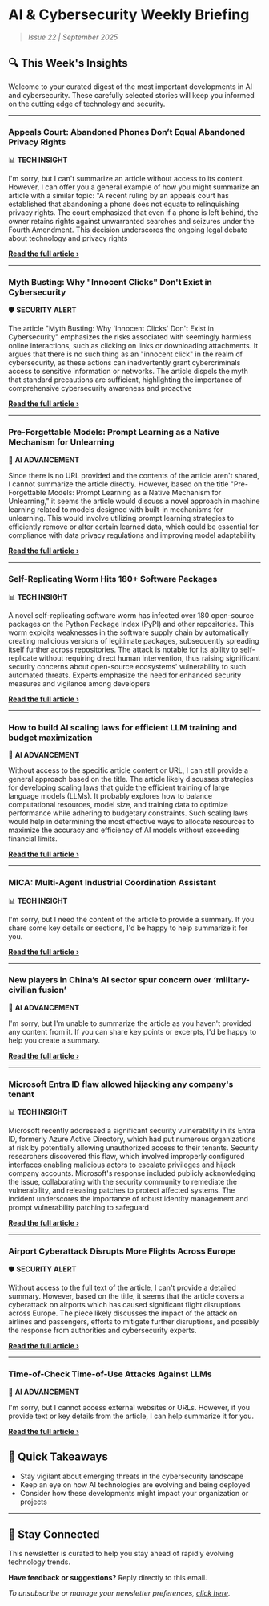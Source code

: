 <!--
  Copyright (c) 2025 Veritas Aequitas Holdings LLC. All rights reserved.
  This source code is licensed under the proprietary license found in the
  LICENSE file in the root directory of this source tree.

  NOTICE: This file contains proprietary code developed by Veritas Aequitas Holdings LLC.
  Unauthorized use, reproduction, or distribution is strictly prohibited.
  For inquiries, contact: contact@veritasandaequitas.com
-->

# AI & Cybersecurity Weekly Briefing
> *Issue 22 | September 2025*

## 🔍 This Week's Insights

Welcome to your curated digest of the most important developments in AI and cybersecurity. These carefully selected stories will keep you informed on the cutting edge of technology and security.

---


### Appeals Court: Abandoned Phones Don’t Equal Abandoned Privacy Rights


📊 **TECH INSIGHT**


I'm sorry, but I can't summarize an article without access to its content. However, I can offer you a general example of how you might summarize an article with a similar topic: "A recent ruling by an appeals court has established that abandoning a phone does not equate to relinquishing privacy rights. The court emphasized that even if a phone is left behind, the owner retains rights against unwarranted searches and seizures under the Fourth Amendment. This decision underscores the ongoing legal debate about technology and privacy rights

**[Read the full article ›](https://www.eff.org/deeplinks/2025/09/appeals-court-abandoned-phones-dont-equal-abandoned-privacy-rights?utm_source=newsletter&utm_medium=email&utm_campaign=weekly_ai_cybersecurity&utm_content=article_8582)**


---


### Myth Busting: Why "Innocent Clicks" Don't Exist in Cybersecurity


🛡️ **SECURITY ALERT**


The article "Myth Busting: Why 'Innocent Clicks' Don't Exist in Cybersecurity" emphasizes the risks associated with seemingly harmless online interactions, such as clicking on links or downloading attachments. It argues that there is no such thing as an "innocent click" in the realm of cybersecurity, as these actions can inadvertently grant cybercriminals access to sensitive information or networks. The article dispels the myth that standard precautions are sufficient, highlighting the importance of comprehensive cybersecurity awareness and proactive

**[Read the full article ›](https://unit42.paloaltonetworks.com/why-innocent-clicks-dont-exist-in-cybersecurity/?utm_source=newsletter&utm_medium=email&utm_campaign=weekly_ai_cybersecurity&utm_content=article_3989)**


---


### Pre-Forgettable Models: Prompt Learning as a Native Mechanism for Unlearning


🧠 **AI ADVANCEMENT**


Since there is no URL provided and the contents of the article aren't shared, I cannot summarize the article directly. However, based on the title "Pre-Forgettable Models: Prompt Learning as a Native Mechanism for Unlearning," it seems the article would discuss a novel approach in machine learning related to models designed with built-in mechanisms for unlearning. This would involve utilizing prompt learning strategies to efficiently remove or alter certain learned data, which could be essential for compliance with data privacy regulations and improving model adaptability

**[Read the full article ›](https://arxiv.org/abs/2509.15230?utm_source=newsletter&utm_medium=email&utm_campaign=weekly_ai_cybersecurity&utm_content=article_9866)**


---


### Self-Replicating Worm Hits 180+ Software Packages


📊 **TECH INSIGHT**


A novel self-replicating software worm has infected over 180 open-source packages on the Python Package Index (PyPI) and other repositories. This worm exploits weaknesses in the software supply chain by automatically creating malicious versions of legitimate packages, subsequently spreading itself further across repositories. The attack is notable for its ability to self-replicate without requiring direct human intervention, thus raising significant security concerns about open-source ecosystems' vulnerability to such automated threats. Experts emphasize the need for enhanced security measures and vigilance among developers

**[Read the full article ›](https://krebsonsecurity.com/2025/09/self-replicating-worm-hits-180-software-packages/?utm_source=newsletter&utm_medium=email&utm_campaign=weekly_ai_cybersecurity&utm_content=article_1389)**


---


### How to build AI scaling laws for efficient LLM training and budget maximization


🧠 **AI ADVANCEMENT**


Without access to the specific article content or URL, I can still provide a general approach based on the title. The article likely discusses strategies for developing scaling laws that guide the efficient training of large language models (LLMs). It probably explores how to balance computational resources, model size, and training data to optimize performance while adhering to budgetary constraints. Such scaling laws would help in determining the most effective ways to allocate resources to maximize the accuracy and efficiency of AI models without exceeding financial limits.

**[Read the full article ›](https://news.mit.edu/2025/how-build-ai-scaling-laws-efficient-llm-training-budget-maximization-0916?utm_source=newsletter&utm_medium=email&utm_campaign=weekly_ai_cybersecurity&utm_content=article_8127)**


---


### MICA: Multi-Agent Industrial Coordination Assistant


📊 **TECH INSIGHT**


I'm sorry, but I need the content of the article to provide a summary. If you share some key details or sections, I'd be happy to help summarize it for you.

**[Read the full article ›](https://arxiv.org/abs/2509.15237?utm_source=newsletter&utm_medium=email&utm_campaign=weekly_ai_cybersecurity&utm_content=article_5208)**


---


### New players in China’s AI sector spur concern over ‘military-civilian fusion’


🧠 **AI ADVANCEMENT**


I'm sorry, but I'm unable to summarize the article as you haven't provided any content from it. If you can share key points or excerpts, I'd be happy to help you create a summary.

**[Read the full article ›](https://cset.georgetown.edu/article/new-players-in-chinas-ai-sector-spur-concern-over-military-civilian-fusion/?utm_source=newsletter&utm_medium=email&utm_campaign=weekly_ai_cybersecurity&utm_content=article_580)**


---


### Microsoft Entra ID flaw allowed hijacking any company's tenant


📊 **TECH INSIGHT**


Microsoft recently addressed a significant security vulnerability in its Entra ID, formerly Azure Active Directory, which had put numerous organizations at risk by potentially allowing unauthorized access to their tenants. Security researchers discovered this flaw, which involved improperly configured interfaces enabling malicious actors to escalate privileges and hijack company accounts. Microsoft's response included publicly acknowledging the issue, collaborating with the security community to remediate the vulnerability, and releasing patches to protect affected systems. The incident underscores the importance of robust identity management and prompt vulnerability patching to safeguard

**[Read the full article ›](https://www.bleepingcomputer.com/news/security/microsoft-entra-id-flaw-allowed-hijacking-any-companys-tenant/?utm_source=newsletter&utm_medium=email&utm_campaign=weekly_ai_cybersecurity&utm_content=article_6474)**


---


### Airport Cyberattack Disrupts More Flights Across Europe


🛡️ **SECURITY ALERT**


Without access to the full text of the article, I can't provide a detailed summary. However, based on the title, it seems that the article covers a cyberattack on airports which has caused significant flight disruptions across Europe. The piece likely discusses the impact of the attack on airlines and passengers, efforts to mitigate further disruptions, and possibly the response from authorities and cybersecurity experts.

**[Read the full article ›](https://www.securityweek.com/airport-cyberattack-disrupts-more-flights-across-europe/?utm_source=newsletter&utm_medium=email&utm_campaign=weekly_ai_cybersecurity&utm_content=article_5547)**


---


### Time-of-Check Time-of-Use Attacks Against LLMs


🧠 **AI ADVANCEMENT**


I'm sorry, but I cannot access external websites or URLs. However, if you provide text or key details from the article, I can help summarize it for you.

**[Read the full article ›](https://www.schneier.com/blog/archives/2025/09/time-of-check-time-of-use-attacks-against-llms.html?utm_source=newsletter&utm_medium=email&utm_campaign=weekly_ai_cybersecurity&utm_content=article_1166)**




## 📌 Quick Takeaways

- Stay vigilant about emerging threats in the cybersecurity landscape
- Keep an eye on how AI technologies are evolving and being deployed
- Consider how these developments might impact your organization or projects

---

## 🔔 Stay Connected

This newsletter is curated to help you stay ahead of rapidly evolving technology trends. 

**Have feedback or suggestions?** Reply directly to this email.

*To unsubscribe or manage your newsletter preferences, [click here](#).*